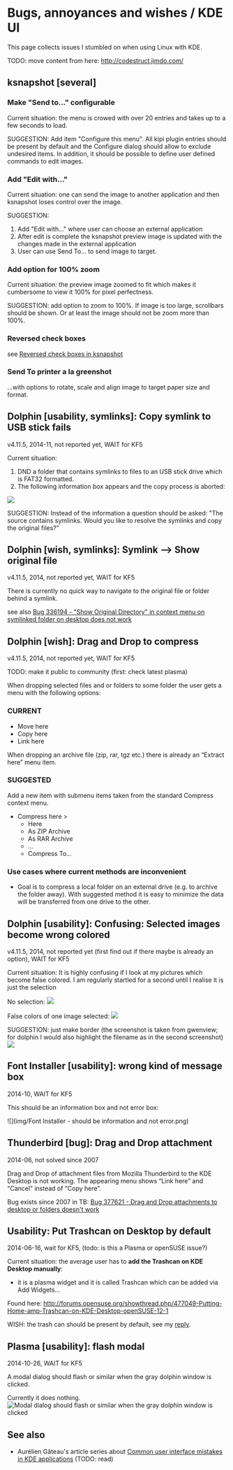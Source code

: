 Bugs, annoyances and wishes / KDE UI
====================================
This page collects issues I stumbled on when using Linux with KDE.

TODO: move content from here: http://codestruct.jimdo.com/

ksnapshot [several]
----------------
### Make "Send to..." configurable

Current situation: the menu is crowed with over 20 entries and takes up to a few seconds to load.

SUGGESTION: Add item "Configure this menu".
All kipi plugin entries should be present by default and the Configure dialog should
allow to exclude undesired items. In addition, it should be possible to define user
defined commands to edit images.

### Add "Edit with..."

Current situation: one can send the image to another application and then ksnapshot loses control over the image.

SUGGESTION:
1. Add "Edit with..." where user can choose an external application
2. After edit is complete the ksnapshot preview image is updated with the changes made in the external application
3. User can use Send To... to send image to target.

### Add option for 100% zoom

Current situation: the preview image zoomed to fit which makes it cumbersome to view it 100% for pixel perfectness.

SUGGESTION: add option to zoom to 100%.
If image is too large, scrollbars should be shown. Or at least the image should not be zoom more than 100%.

### Reversed check boxes

see [Reversed check boxes in ksnapshot](http://agateau.com/2010/common-user-interface-mistakes-in-kde-applications-part-2-dialog-layouts/)

### Send To printer a la greenshot

...with options to rotate, scale and align image to target paper size and format.


Dolphin [usability, symlinks]: Copy symlink to USB stick fails
--------------------------------------------------------------
v4.11.5, 2014-11, not reported yet, WAIT for KF5

Current situation:

1. DND a folder that contains symlinks to files to an USB stick drive which is FAT32 formatted.
2. The following information box appears and the copy process is aborted:

![](img/dolphin-copy-symlink-to-usb-stick-information-box.png)

SUGGESTION:
Instead of the information a question should be asked:
"The source contains symlinks. Would you like to resolve the symlinks and copy the original files?"


Dolphin [wish, symlinks]: Symlink --> Show original file
--------------------------------------------------------
v4.11.5, 2014, not reported yet, WAIT for KF5

There is currently no quick way to navigate to the original file or folder behind a symlink.

see also [ Bug 336194 - "Show Original Directory" in context menu on symlinked folder on desktop does not work](https://bugs.kde.org/show_bug.cgi?id=336194)


Dolphin [wish]: Drag and Drop to compress
-----------------------------------------
v4.11.5, 2014, not reported yet, WAIT for KF5

TODO: make it public to community (first: check latest plasma)

When dropping selected files and or folders to some folder the user gets a menu with the following options:

### CURRENT

  * Move here
  * Copy here
  * Link here

When dropping an archive file (zip, rar, tgz etc.) there is already an “Extract here” menu item.

### SUGGESTED
Add a new item with submenu items taken from the standard Compress context menu.

  * Compress here >
    * Here
    * As ZIP Archive
    * As RAR Archive
    * …
    * Compress To…

### Use cases where current methods are inconvenient
  * Goal is to compress a local folder on an external drive (e.g. to archive the folder away).
  With suggested method it is easy to minimize the data will be transferred from one drive to the other.


Dolphin [usability]: Confusing: Selected images become wrong colored
--------------------------------------------------------------------
v4.11.5, 2014, not reported yet (first find out if there maybe is already an option), WAIT for KF5

Current situation: It is highly confusing if I look at my pictures which become false colored. I am regularly startled for a second until I realise it is just the selection

No selection:
![](img/dolphin-images-no-selection.png)

False colors of one image selected:
![](img/dolphin-images-1-image-selected.png)

SUGGESTION: just make border
 (the screenshot is taken from gwenview; for dolphin I would also highlight the filename as in the second screenshot)
![](img/dolphin-selected-images-suggestion-from-gwenview.png)



Font Installer [usability]: wrong kind of message box
-----------------------------------------------------
2014-10, WAIT for KF5

This should be an information box and not error box:

![](img/Font Installer - should be information and not error.png)


Thunderbird [bug]: Drag and Drop attachment
-------------------------------------------
2014-06, not solved since 2007

Drag and Drop of attachment files from Mozilla Thunderbird to the KDE Desktop is not working. The appearing menu shows “Link here” and “Cancel” instead of “Copy here”.

Bug exists since 2007 in TB: [Bug 377621 - Drag and Drop attachments to desktop or folders doesn't work ](https://bugzilla.mozilla.org/show_bug.cgi?id=377621)


Usability: Put Trashcan on Desktop by default
---------------------------------------------
2014-06-16, wait for KF5, (todo: is this a Plasma or openSUSE issue?)

Current situation: the average user has to **add the Trashcan on KDE Desktop manually**:

* it is a plasma widget and it is called Trashcan which can be added via Add Widgets…

Found here: http://forums.opensuse.org/showthread.php/477049-Putting-Home-amp-Trashcan-on-KDE-Desktop-openSUSE-12-1

WISH: the trash can should be present by default, see my [reply](https://forums.opensuse.org/showthread.php/477049-Putting-Home-amp-Trashcan-on-KDE-Desktop-openSUSE-12-1?p=2671343#post2671343).


Plasma [usability]: flash modal
-------------------------------
2014-10-26, WAIT for KF5

A modal dialog should flash or similar when the gray dolphin window is clicked.

Currently it does nothing.
![](img/plasma-flash-modal.png "Modal dialog should flash or similar when the gray dolphin window is clicked")


See also
--------
  * Aurélien Gâteau's article series about [Common user interface mistakes in KDE applications](http://agateau.com/article-series/common-ui-mistakes-in-kde-applications/) (TODO: read)
